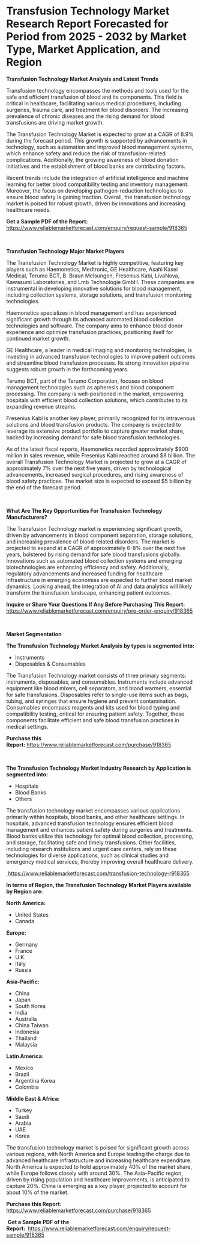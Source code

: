 <p><h1>Transfusion Technology Market Research Report Forecasted for Period from 2025 -  2032 by Market Type, Market Application, and Region</h1></p><p><strong>Transfusion Technology Market Analysis and Latest Trends</strong></p>
<p><p>Transfusion technology encompasses the methods and tools used for the safe and efficient transfusion of blood and its components. This field is critical in healthcare, facilitating various medical procedures, including surgeries, trauma care, and treatment for blood disorders. The increasing prevalence of chronic diseases and the rising demand for blood transfusions are driving market growth. </p><p>The Transfusion Technology Market is expected to grow at a CAGR of 8.9% during the forecast period. This growth is supported by advancements in technology, such as automation and improved blood management systems, which enhance safety and reduce the risk of transfusion-related complications. Additionally, the growing awareness of blood donation initiatives and the establishment of blood banks are contributing factors. </p><p>Recent trends include the integration of artificial intelligence and machine learning for better blood compatibility testing and inventory management. Moreover, the focus on developing pathogen-reduction technologies to ensure blood safety is gaining traction. Overall, the transfusion technology market is poised for robust growth, driven by innovations and increasing healthcare needs.</p></p>
<p><strong>Get a Sample PDF of the Report:&nbsp;</strong> <a href="https://www.reliablemarketforecast.com/enquiry/request-sample/918365?utm_campaign=1108&utm_medium=2&utm_source=Github&utm_content=ia&utm_term=17042025&utm_id=transfusion-technology">https://www.reliablemarketforecast.com/enquiry/request-sample/918365</a></p>
<p>&nbsp;</p>
<p><strong>Transfusion Technology Major Market Players</strong></p>
<p><p>The Transfusion Technology Market is highly competitive, featuring key players such as Haemonetics, Medtronic, GE Healthcare, Asahi Kasei Medical, Terumo BCT, B. Braun Melsungen, Fresenius Kabi, LivaNova, Kawasumi Laboratories, and Lmb Technologie GmbH. These companies are instrumental in developing innovative solutions for blood management, including collection systems, storage solutions, and transfusion monitoring technologies.</p><p>Haemonetics specializes in blood management and has experienced significant growth through its advanced automated blood collection technologies and software. The company aims to enhance blood donor experience and optimize transfusion practices, positioning itself for continued market growth.</p><p>GE Healthcare, a leader in medical imaging and monitoring technologies, is investing in advanced transfusion technologies to improve patient outcomes and streamline blood transfusion processes. Its strong innovation pipeline suggests robust growth in the forthcoming years.</p><p>Terumo BCT, part of the Terumo Corporation, focuses on blood management technologies such as apheresis and blood component processing. The company is well-positioned in the market, empowering hospitals with efficient blood collection solutions, which contributes to its expanding revenue streams.</p><p>Fresenius Kabi is another key player, primarily recognized for its intravenous solutions and blood transfusion products. The company is expected to leverage its extensive product portfolio to capture greater market share, backed by increasing demand for safe blood transfusion technologies.</p><p>As of the latest fiscal reports, Haemonetics recorded approximately $900 million in sales revenue, while Fresenius Kabi reached around $8 billion. The overall Transfusion Technology Market is projected to grow at a CAGR of approximately 7% over the next five years, driven by technological advancements, increased surgical procedures, and rising awareness of blood safety practices. The market size is expected to exceed $5 billion by the end of the forecast period.</p></p>
<p>&nbsp;</p>
<p><strong>What Are The Key Opportunities For Transfusion Technology Manufacturers?</strong></p>
<p><p>The Transfusion Technology market is experiencing significant growth, driven by advancements in blood component separation, storage solutions, and increasing prevalence of blood-related disorders. The market is projected to expand at a CAGR of approximately 6-8% over the next five years, bolstered by rising demand for safe blood transfusions globally. Innovations such as automated blood collection systems and emerging biotechnologies are enhancing efficiency and safety. Additionally, regulatory advancements and increased funding for healthcare infrastructure in emerging economies are expected to further boost market dynamics. Looking ahead, the integration of AI and data analytics will likely transform the transfusion landscape, enhancing patient outcomes.</p></p>
<p><strong>Inquire or Share Your Questions If Any Before Purchasing This Report:</strong> <a href="https://www.reliablemarketforecast.com/enquiry/pre-order-enquiry/918365?utm_campaign=1108&utm_medium=2&utm_source=Github&utm_content=ia&utm_term=17042025&utm_id=transfusion-technology">https://www.reliablemarketforecast.com/enquiry/pre-order-enquiry/918365</a></p>
<p>&nbsp;</p>
<p><strong>Market Segmentation</strong></p>
<p><strong>The Transfusion Technology Market Analysis by types is segmented into:</strong></p>
<p><ul><li>Instruments</li><li>Disposables & Consumables</li></ul></p>
<p><p>The Transfusion Technology market consists of three primary segments: instruments, disposables, and consumables. Instruments include advanced equipment like blood mixers, cell separators, and blood warmers, essential for safe transfusions. Disposables refer to single-use items such as bags, tubing, and syringes that ensure hygiene and prevent contamination. Consumables encompass reagents and kits used for blood typing and compatibility testing, critical for ensuring patient safety. Together, these components facilitate efficient and safe blood transfusion practices in medical settings.</p></p>
<p><strong>Purchase this Report:&nbsp;</strong><a href="https://www.reliablemarketforecast.com/purchase/918365?utm_campaign=1108&utm_medium=2&utm_source=Github&utm_content=ia&utm_term=17042025&utm_id=transfusion-technology">https://www.reliablemarketforecast.com/purchase/918365</a></p>
<p>&nbsp;</p>
<p><strong>The Transfusion Technology Market Industry Research by Application is segmented into:</strong></p>
<p><ul><li>Hospitals</li><li>Blood Banks</li><li>Others</li></ul></p>
<p><p>The transfusion technology market encompasses various applications primarily within hospitals, blood banks, and other healthcare settings. In hospitals, advanced transfusion technology ensures efficient blood management and enhances patient safety during surgeries and treatments. Blood banks utilize this technology for optimal blood collection, processing, and storage, facilitating safe and timely transfusions. Other facilities, including research institutions and urgent care centers, rely on these technologies for diverse applications, such as clinical studies and emergency medical services, thereby improving overall healthcare delivery.</p></p>
<p><a href="https://www.reliablemarketforecast.com/transfusion-technology-r918365?utm_campaign=1108&utm_medium=2&utm_source=Github&utm_content=ia&utm_term=17042025&utm_id=transfusion-technology">&nbsp;https://www.reliablemarketforecast.com/transfusion-technology-r918365</a></p>
<p><strong>In terms of Region, the Transfusion Technology Market Players available by Region are:</strong></p>
<p>
    <p> <strong> North America: </strong>
        <ul>
            <li>United States</li>
            <li>Canada</li>
        </ul>
        </p> 
    <p> <strong> Europe: </strong>
        <ul>
            <li>Germany</li>
            <li>France</li>
            <li>U.K.</li>
            <li>Italy</li>
            <li>Russia</li>
        </ul>
        </p> 
    <p> <strong> Asia-Pacific: </strong>
        <ul>
            <li>China</li>
            <li>Japan</li>
            <li>South Korea</li>
            <li>India</li>
            <li>Australia</li>
            <li>China Taiwan</li>
            <li>Indonesia</li>
            <li>Thailand</li>
            <li>Malaysia</li>
        </ul>
        </p> 
    <p> <strong> Latin America: </strong>
        <ul>
            <li>Mexico</li>
            <li>Brazil</li>
            <li>Argentina Korea</li>
            <li>Colombia</li>
        </ul>
        </p> 
    <p> <strong> Middle East & Africa: </strong>
        <ul>
            <li>Turkey</li>
            <li>Saudi</li>
            <li>Arabia</li>
            <li>UAE</li>
            <li>Korea</li>
        </ul>
    </p>
    </p>
<p><p>The transfusion technology market is poised for significant growth across various regions, with North America and Europe leading the charge due to advanced healthcare infrastructure and increasing healthcare expenditure. North America is expected to hold approximately 40% of the market share, while Europe follows closely with around 30%. The Asia-Pacific region, driven by rising population and healthcare improvements, is anticipated to capture 20%. China is emerging as a key player, projected to account for about 10% of the market.</p></p>
<p><strong>Purchase this Report: </strong><a href="https://www.reliablemarketforecast.com/purchase/918365?utm_campaign=1108&utm_medium=2&utm_source=Github&utm_content=ia&utm_term=17042025&utm_id=transfusion-technology">https://www.reliablemarketforecast.com/purchase/918365</a></p>
<p>&nbsp;<strong>Get a Sample PDF of the Report:&nbsp;&nbsp;</strong><a href="https://www.reliablemarketforecast.com/enquiry/request-sample/918365?utm_campaign=1108&utm_medium=2&utm_source=Github&utm_content=ia&utm_term=17042025&utm_id=transfusion-technology">https://www.reliablemarketforecast.com/enquiry/request-sample/918365</a></p>
<p><strong></strong></p>
<p><p></p><p></p><p></p></p>